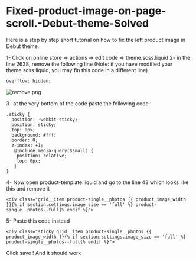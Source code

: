 # Fixed-product-image-on-page-scroll.-Debut-theme-Solved


Here is a step by step short tutorial on how to fix the left product image in Debut theme.


1- Click on online store => actions => edit code => theme.scss.liquid
2- in the line 2638, remove the following line  (Note: if you have modified your theme.scss.liquid, you may fin this code in a different line)


    overflow: hidden;
 

 <img src="https://community.shopify.com/c/image/serverpage/image-id/19327i9E539E9AD863CB6C/image-size/large?v=1.0&amp;px=999" title="remove.png" alt="remove.png" li-image-url="https://community.shopify.com/c/image/serverpage/image-id/19327i9E539E9AD863CB6C?v=1.0" li-image-display-id="'19327i9E539E9AD863CB6C'" li-message-uid="'602221'" li-messages-message-image="true" li-bindable="" class="lia-media-image" tabindex="0" li-bypass-lightbox-when-linked="true" li-use-hover-links="false" li-compiled="true">

 

 

3- at the very bottom of the code paste the following code :


    .sticky {
      position: -webkit-sticky;
      position: sticky;
      top: 0px;
      background: #fff;
      border: 0;
      z-index: +1; 
       @include media-query($small) {
        position: relative;
        top: 0px;
       }
    }

4- Now open product-template.liquid and go to the line 43 which looks like this and remove it



    <div class="grid__item product-single__photos {{ product_image_width }}{% if section.settings.image_size == 'full' %} product-single__photos--full{% endif %}">
 
5- Paste this code instead 


    <div class="sticky grid__item product-single__photos {{ product_image_width }}{% if section.settings.image_size == 'full' %} product-single__photos--full{% endif %}">
Click save ! And it should work
